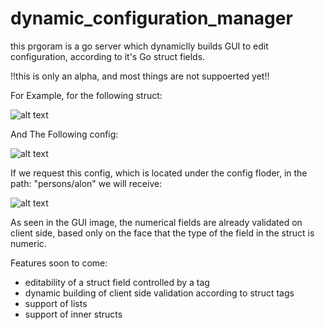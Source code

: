 # dynamic_configuration_manager

this prgoram is a go server which dynamiclly builds GUI to edit configuration,
according to it's Go struct fields. 

!!this is only an alpha, and most things are not suppoerted yet!!

For Example, for the following struct:

![alt text](https://image.ibb.co/nsRPPo/struct.png)

And The Following config: 

![alt text](https://image.ibb.co/k1WG4o/config.png)

If we request this config, which is located under the config floder, in the path: "persons/alon" we will receive: 

![alt text](https://image.ibb.co/k34sc8/ui.png)

As seen in the GUI image, the numerical fields are already validated on client side, based only on the 
face that the type of the field in the struct is numeric.

Features soon to come: 
* editability of a struct field controlled by a tag 
* dynamic building of client side validation according to struct tags
* support of lists 
* support of inner structs
